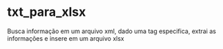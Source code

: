 # txt_para_xlsx
Busca informação em um arquivo xml, dado uma tag especifica, extrai as informações e insere em um arquivo xlsx
